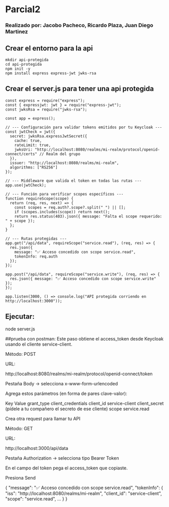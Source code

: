 # Parcial2
### Realizado por: Jacobo Pacheco, Ricardo Plaza, Juan Diego Martinez
## Crear el entorno para la api
```
mkdir api-protegida
cd api-protegida
npm init -y
npm install express express-jwt jwks-rsa
```

## Crear el server.js para tener una api protegida
```
const express = require("express");
const { expressjwt: jwt } = require("express-jwt");
const jwksRsa = require("jwks-rsa");

const app = express();

// --- Configuración para validar tokens emitidos por tu Keycloak ---
const jwtCheck = jwt({
  secret: jwksRsa.expressJwtSecret({
    cache: true,
    rateLimit: true,
    jwksUri: "http://localhost:8080/realms/mi-realm/protocol/openid-connect/certs" // Realm del grupo
  }),
  issuer: "http://localhost:8080/realms/mi-realm",
  algorithms: ["RS256"]
});

// --- Middleware que valida el token en todas las rutas ---
app.use(jwtCheck);

// --- Función para verificar scopes específicos ---
function requireScope(scope) {
  return (req, res, next) => {
    const scopes = req.auth?.scope?.split(" ") || [];
    if (scopes.includes(scope)) return next();
    return res.status(403).json({ message: "Falta el scope requerido: " + scope });
  };
}

// --- Rutas protegidas ---
app.get("/api/data", requireScope("service.read"), (req, res) => {
  res.json({
    message: "✅ Acceso concedido con scope service.read",
    tokenInfo: req.auth
  });
});

app.post("/api/data", requireScope("service.write"), (req, res) => {
  res.json({ message: "✅ Acceso concedido con scope service.write" });
});

app.listen(3000, () => console.log("API protegida corriendo en http://localhost:3000"));
```

## Ejecutar:
node server.js

##prueba con postman:
Este paso obtiene el access_token desde Keycloak usando el cliente service-client.

Método: POST

URL:

http://localhost:8080/realms/mi-realm/protocol/openid-connect/token


Pestaña Body → selecciona x-www-form-urlencoded

Agrega estos parámetros (en forma de pares clave-valor):

Key	Value
grant_type	client_credentials
client_id	service-client
client_secret	(pídele a tu compañero el secreto de ese cliente)
scope	service.read


Crea otra request para llamar tu API

Método: GET

URL:

http://localhost:3000/api/data


Pestaña Authorization → selecciona tipo Bearer Token

En el campo del token pega el access_token que copiaste.

Presiona Send

{
  "message": "✅ Acceso concedido con scope service.read",
  "tokenInfo": {
    "iss": "http://localhost:8080/realms/mi-realm",
    "client_id": "service-client",
    "scope": "service.read",
    ...
  }
}



